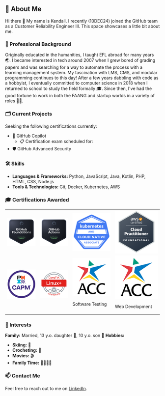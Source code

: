 ## 👤 About Me 
Hi there 👋
My name is Kendall. I recently (10DEC24) joined the GitHub team as a Customer Reliability Engineer III. This space showcases a little bit about me. 

### 💼 Professional Background
Originally educated in the humanities, I taught EFL abroad for many years 🌏. I became interested in tech around 2007 when I grew bored of grading papers and was searching for a way to automate the process with a learning management system. My fascination with LMS, CMS, and modular programming continues to this day! After a few years dabbling with code as a hobbyist, I eventually committed to computer science in 2018 when I returned to school to study the field formally 🎓. Since then, I've had the good fortune to work in both the FAANG and startup worlds in a variety of roles 🧑‍💻. 

### 🗂️ Current Projects
<!-- While onboarding, I made this amazing Octocat:

![octocat-1733936653588](https://github.com/user-attachments/assets/3b95b3cc-6027-4bf1-a742-f8761baf8e97) -->
Seeking the following certifications currently:
- 🤖 GitHub Copilot
  - 📋 Certification exam scheduled for:
- 🛡️ GitHub Advanced Security


### 🛠️ Skills
- **Languages & Frameworks:** Python, JavaScript, Java, Kotlin, PHP, HTML, CSS, Node.js
- **Tools & Technologies:** Git, Docker, Kubernetes, AWS

### 🎓 Certifications Awarded
<table>
    <tr>
        <td>
            <img src="gh-foundations.png" alt="gh-foundations" width="200" />
        </td>
        <td>
            <img src="actions.png" alt="actions" width="200" />
        </td>
        <td>
            <img src="kcna.png" alt="kcna" width="200" />
        </td>
        <td>
            <img src="ccp.png" alt="ccp" width="200"/>
        </td>
    </tr>
    <tr>
        <td>
            <img src="capm.png" alt="capm" width="200"/>
        </td>
        <td>
            <img src="linux.png" alt="linux" width="200"/>
        </td>
        <td>
            <img src="acc.png" alt="acc" width="200"/>
            <p>Software Testing<p>
        </td>
        <td>
            <img src="acc.png" alt="acc" width="200"/>
            <p>Web Development<p>
        </td>
    </tr>
</table>

### 🌱 Interests
**Family:** Married, 13 y.o. daughter 👧, 10 y.o. son 👦
**Hobbies:**
- **Skiing:** 🎿
- **Crocheting:** 🧶
- **Movies:** 🎬
- **Family Time:** 👨‍👩‍👧‍👦

### 📫 Contact Me
Feel free to reach out to me on [LinkedIn](https://linkedin.com/in/krshearman).

